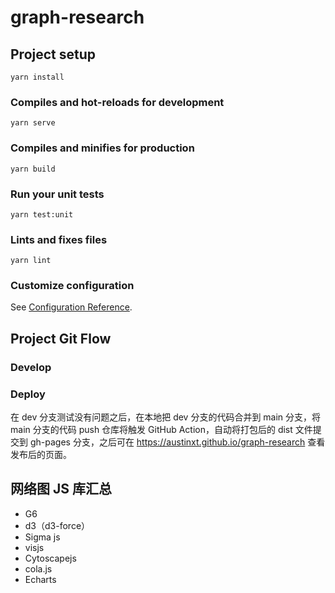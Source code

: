 # graph-research

## Project setup
```
yarn install
```

### Compiles and hot-reloads for development
```
yarn serve
```

### Compiles and minifies for production
```
yarn build
```

### Run your unit tests
```
yarn test:unit
```

### Lints and fixes files
```
yarn lint
```

### Customize configuration
See [Configuration Reference](https://cli.vuejs.org/config/).

## Project Git Flow

### Develop

### Deploy

在 dev 分支测试没有问题之后，在本地把 dev 分支的代码合并到 main 分支，将 main 分支的代码 push 仓库将触发 GitHub Action，自动将打包后的 dist 文件提交到 gh-pages 分支，之后可在 https://austinxt.github.io/graph-research 查看发布后的页面。

## 网络图 JS 库汇总

- G6
- d3（d3-force）
- Sigma js
- visjs
- Cytoscapejs
- cola.js
- Echarts



